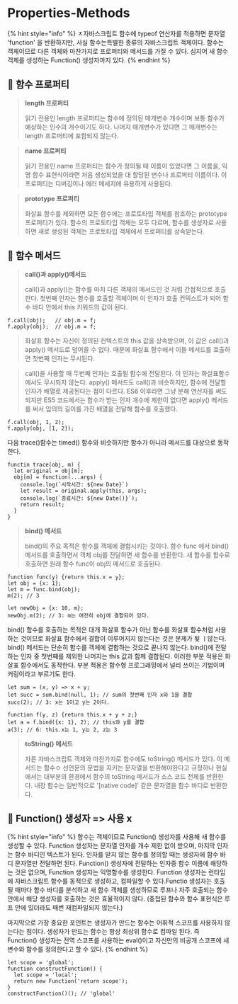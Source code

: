 # Properties-Methods

{% hint style="info" %}
ㅈ자바스크립트 함수에 typeof 연산자를 적용하면 문자열 'function' 을 반환하지만, 사실 함수는특별한 종류의 자바스크립트 객체이다. 함수는 객체이므로 다른 객체와 마찬가지로 프로퍼티와 메서드를 가질 수 있다. 심지어 새 함수 객체를 생성하는 Function() 생성자까지 있다.&#x20;
{% endhint %}

## 🐇  함수 프로퍼티

> **length 프로퍼티**
>
> 읽기 전용인 length 프로퍼티는 함수에 정의된 매개변수 개수이며 보통 함수가 예상하는 인수의 개수이기도 하다. 나머지 매개변수가 있다면 그 매개변수는 length 프로퍼티에 포함되지 않는다.

> **name 프로퍼티**
>
> 읽기 전용인 name 프로퍼티는 함수가 정의될 때 이름이 있었다면 그 이름을, 익명 함수 표현식이라면 처음 생성되었을 대 할당된 변수나 프로퍼티 이름이다. 이 프로퍼티는 디버깅이나 에러 메세지에 유용하게 사용된다.

> **prototype 프로퍼티**
>
> &#x20;화살표 함수를 제외하면 모든 함수에는 프로토타입 객체를 참조하는 prototype 프로퍼티가 있다. 함수의 프로토타입 객체는 모두 다르며, 함수를 생성자로 사용하면 새로 생성된 객체는 프로토타입 객체에서 프로퍼티를 상속받는다.



## 🐇 함수 메서드

> **call()과 apply()메서드**
>
> call()과 apply()는 함수를 마치 다른 객체의 메서드인 것 처럼 간접적으로 호출한다. 첫번째 인자는 함수를 호출할 객체이며 이 인자가 호출 컨텍스트가 되어 함수 바디 안에서 this 키워드의 값이 된다.&#x20;

```
f.call(obj);   // obj.m = f;
f.apply(obj);  // obj.m = f;
```

> 화살표 함수는 자신이 정의된 컨텍스트의 this 값을 상속받으며, 이 값은 call()과 apply() 메서드로 덮어쓸 수 없다. 때문에 화살표 함수에서 이들 메서드를 호출하면 첫번째 인자는 무시된다.

> call()을 사용할 때 두번째 인자는 호출될 함수에 전달된다. 이 인자는 화살표함수에서도 무시되지 않는다. apply() 메서드도 call()과 비슷하지만, 함수에 전달할 인자가 배열로 제공된다는 점이 다르다. ES6 이후라면 그냥 분해 연산자를 써도 되지만 ES5 코드에서는 함수가 받는 인자 개수에 제한이 없다면 apply() 메서드를 써서 임의의 길이를 가진 배열을 전달해 함수를 호출했다.&#x20;

```
f.call(obj, 1, 2);
f.apply(obj, [1, 2]);
```

다음 trace()함수는 timed() 함수와 비슷하지만 함수가 아니라 메서드를 대상으로 동작한다.&#x20;

```
functin trace(obj, m) {
  let original = obj[m];
  obj[m] = function(...args) {
    console.log(`시작시간: ${new Date}`)
    let result = original.apply(this, args);
    console.log(`종료시간: ${new Date()}`);
    return result;
  }
}
```

> &#x20;**bind() 메서드**
>
> &#x20;bind()의 주요 목적은 함수를 객체에 결합시키는 것이다. 함수 func 에서 bind() 메서드를 호출하면서 객체 obj를 전달하면 새 함수를 반환한다. 새 함수를 함수로 호출하면 원래 함수 func이 obj의 메서드로 호출된다.

```
function func(y) {return this.x = y};
let obj = {x: 1};
let m = func.bind(obj);
m(2); // 3

let newObj = {x: 10, m};
newObj.m(2); // 3: m는 여전히 obj에 결합되어 있다.
```

bind() 함수를 호출하는 목적은 대개 화살표 함수가 아닌 함수를 화살표 함수처럼 사용하는 것이므로 화살표 함수에서 결합이 이루어지지 않는다는 것은 문제가 됮 ㅣ않는다. bind() 메서드는 단순히 함수를 객체에 결합하는 것으로 끝나지 않는다. bind()에 전달하는 인자 중 첫번째를 제외한 나머지는 this 값과 함께 결합된다. 이러한 부분 적용은 화살표 함수에서도 동작한다. 부분 적용은 함수형 프로그래밍에서 널리 쓰이는 기법이며 커링이라고 부르기도 한다.

```
let sum = (x, y) => x + y;
let succ = sum.bind(null, 1); // sum의 첫번째 인자 x와 1을 결합
succ(2); // 3: x는 1이고 y는 2이다.
```

```
function f(y, z) {return this.x + y + z;}
let a = f.bind({x: 1}, 2); // this와 y를 결합
a(3); // 6: this.x는 1, y는 2, z는 3
```

> &#x20;**toString() 메서드**
>
> &#x20;자른 자바스크립트 객체와 마찬가지로 함수에도 toString() 메서드가 있다. 이 메서드는 함수ㅇ 선언문의 문법을 지키는 문자열을 반환해야한다고 규정하나 현실에서는 대부분의 환경에서 함수의 toString 메서드가 소스 코드 전체를 반환한다. 내장 함수는 일반적으로 '\[native code]' 같은 문자열을 함수 바디로 반환한다.

## 🐇 Function() 생성자 => 사용 x

{% hint style="info" %}
함수는 객체이므로 Function() 생성자를 사용해 새 함수를 생성할 수 있다. Function 생성자는 문자열 인자를 개수 제한 없이 받으며, 마지막 인자는 함수 바디인 텍스트가 된다. 인자를 받지 않는 함수를 정의할 때는 생성자에 함수 바디 문자열만 전달하면 된다. Function() 생성자에 전달하는 인자중 함수 이름에 해당하는 것은 없으며, Function 생성자는 익명함수를 생성한다.  Function 생성자는 런타임에 자바스크립트 함수를 동적으로 생성하고, 컴파일할 수 있다.Functio 생성자는 호출될 때마다 함수 바디를 분석하고 새 함수 객체를 생성하므로 루프나 자주 호출되는 함수 안에서 해당 생성자를 호출하는 것은 효율적이지 않다. (중첩된 함수와 함수 표현식은 루프 안에 있더라도 매번 재컴파일되지 않는다.)

마지막으로 가장 중요한 포인트는 생성자가 만드는 함수는 어휘적 스코프를 사용하지 않는다는 점이다. 생성자가 만드는 함수는 항상 최상위 함수로 컴파일 된다. 즉 Function() 생성자는 전역 스코프를 사용하는 eval()이고 자신만의 비공개 스코프에 새 변수와 함수를 정의한다고 할 수 있다.
{% endhint %}

```
let scope = 'global';
function constructFunction() {
  let scope = 'local';
  return new Function('return scope');
}
constructFunction()(); // 'global'
```

